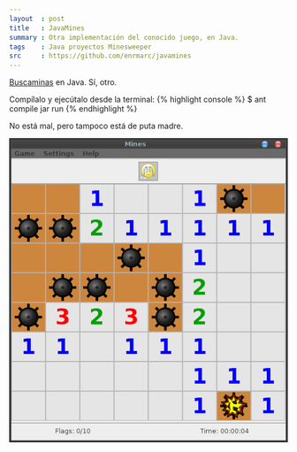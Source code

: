 ```yaml
---
layout  : post
title   : JavaMines
summary : Otra implementación del conocido juego, en Java.
tags    : Java proyectos Minesweeper
src     : https://github.com/enrmarc/javamines 
---
```


[Buscaminas] en Java. Sí, otro.

Compílalo y ejecútalo desde la terminal:
{% highlight console %}
$ ant compile jar run
{% endhighlight %}

No está mal, pero tampoco está de puta madre.

<div>
  <img style="display:block;margin:auto" src="/assets/projects/javamines/img/javamines.png" width="550" height="550"/>
</div>

[Buscaminas]: http://en.wikipedia.org/wiki/Minesweeper_(video_game)
